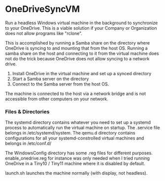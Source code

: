 # OneDriveSyncVM
Run a headless Windows virtual machine in the background to synchronize to your OneDrive. This is a viable solution if your Company or Organization does not allow programs like "rclone".

This is accomplished by running a Samba share on the directory where OneDrive is syncing to and mounting that from the host OS. Running a samba share on the host and connecting to it from the virtual machine does not do the trick because OneDrive does not allow syncing to a network drive.

1. Install OneDrive in the virtual machine and set up a synced directory
2. Start a Samba server on the directory
3. Connect to the Samba server from the host OS.

The machine is connected to the host via a network bridge and is not accessible from other computers on your network.

### Files & Directories
The systemd directory contains whatever you need to set up a systemd process to automatically run the virtual machine on startup. The .service file belongs in /etc/systemd/system.
The qemu.d directory contains configurations for all your systemd-constrolled virtual machines and belongs in /etc/conf.d/

The WindowsConfig directory has some .reg files for different purposes. enable_onedrive.reg for instance was only needed when I tried running OneDrive in a Tiny10 / Tiny11 machine where it is disabled by default.

launch.sh launches the machine normally (with display, not headless).
